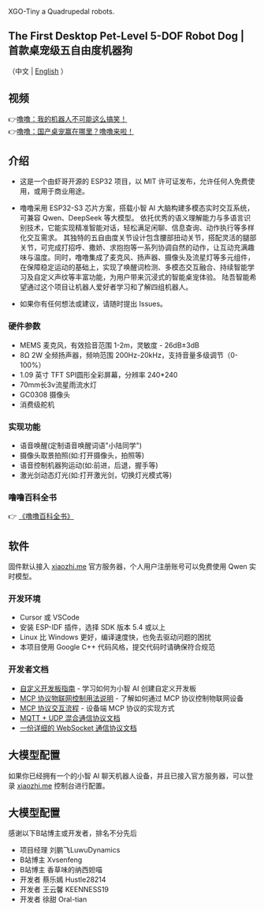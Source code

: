 XGO-Tiny  a Quadrupedal robots.

## The First Desktop Pet-Level 5-DOF Robot Dog | 首款桌宠级五自由度机器狗

（中文 | [English](README_en.md) ）

## 视频

👉[噜噜：我的机器人不可能这么搞笑！](https://www.bilibili.com/video/BV1nqa8zHEqR)  
👉[噜噜：国产桌宠赢在哪里？噜噜来啦！](https://www.bilibili.com/video/BV1zctqzsEAa)

## 介绍

- 这是一个由虾哥开源的 ESP32 项目，以 MIT 许可证发布，允许任何人免费使用，或用于商业用途。
- 噜噜采用 ESP32-S3 芯片方案，搭载小智 AI 大脑构建多模态实时交互系统，可兼容 Qwen、DeepSeek 等大模型。
依托优秀的语义理解能力与多语言识别技术，它能实现精准智能对话，轻松满足闲聊、信息查询、动作执行等多样化交互需求。
其独特的五自由度关节设计包含腰部扭动关节，搭配灵活的腿部关节，可完成打招呼、撒娇、求抱抱等一系列协调自然的动作，让互动充满趣味与温度。同时，噜噜集成了麦克风、扬声器、摄像头及流星灯等多元组件，在保障稳定运动的基础上，实现了唤醒词检测、多模态交互融合、持续智能学习及自定义声纹等丰富功能，为用户带来沉浸式的智能桌宠体验。
陆吾智能希望通过这个项目让机器人爱好者学习和了解四组机器人。

- 如果你有任何想法或建议，请随时提出 Issues。

### 硬件参数

- MEMS 麦克风，有效拾音范围 1-2m，灵敏度 - 26dB±3dB
- 8Ω 2W 全频扬声器，频响范围 200Hz-20kHz，支持音量多级调节（0-100%）
- 1.09 英寸 TFT SPI圆形全彩屏幕，分辨率 240*240
- 70mm长3v流星雨流水灯
- GC0308 摄像头
- 消费级舵机

### 实现功能

- 语音唤醒(定制语音唤醒词语"小陆同学")
- 摄像头取景拍照(如:打开摄像头，拍照等)
- 语音控制机器狗运动(如:前进，后退，握手等)
- 激光剑动态灯光(如:打开激光剑，切换灯光模式等)

### 噜噜百科全书

👉 [《噜噜百科全书》](https://www.yuque.com/luwudynamics/pet/oytelbareyl97xgd )

## 软件

固件默认接入 [xiaozhi.me](https://xiaozhi.me) 官方服务器，个人用户注册账号可以免费使用 Qwen 实时模型。

### 开发环境

- Cursor 或 VSCode
- 安装 ESP-IDF 插件，选择 SDK 版本 5.4 或以上
- Linux 比 Windows 更好，编译速度快，也免去驱动问题的困扰
- 本项目使用 Google C++ 代码风格，提交代码时请确保符合规范

### 开发者文档

- [自定义开发板指南](main/boards/README.md) - 学习如何为小智 AI 创建自定义开发板
- [MCP 协议物联网控制用法说明](docs/mcp-usage.md) - 了解如何通过 MCP 协议控制物联网设备
- [MCP 协议交互流程](docs/mcp-protocol.md) - 设备端 MCP 协议的实现方式
- [MQTT + UDP 混合通信协议文档](docs/mqtt-udp.md)
- [一份详细的 WebSocket 通信协议文档](docs/websocket.md)

## 大模型配置

如果你已经拥有一个的小智 AI 聊天机器人设备，并且已接入官方服务器，可以登录 [xiaozhi.me](https://xiaozhi.me) 控制台进行配置。

## 大模型配置
感谢以下B站博主或开发者，排名不分先后
- 项目经理 刘鹏飞LuwuDynamics
- B站博主 Xvsenfeng
- B站博主 香草味的纳西妲喵
- 开发者 蔡乐嫣 Hustle28214
- 开发者 王云馨 KEENNESS19
- 开发者 徐甜 Oral-tian
